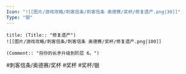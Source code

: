 ```yaml
---
Icon: "![[图片/游戏攻略/刺客信条/刺客信条 奥德赛/奖杯/修复遗产.png|30]]"
Type: "银"
---
```

```ad-common-silver-trophy
title: (Title:: "修复遗产")
![[图片/游戏攻略/刺客信条/刺客信条 奥德赛/奖杯/修复遗产.png|100]]

(Comment:: "将你的长矛升级到阶层 6。")
```

#刺客信条/奥德赛/奖杯 #奖杯 #奖杯/银
